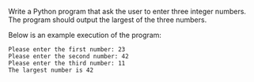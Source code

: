 Write a Python program that ask the user to enter three integer numbers. The program
should output the largest of the three numbers.

Below is an example execution of the program:

    Please enter the first number: 23
    Please enter the second number: 42
    Please enter the third number: 11
    The largest number is 42
